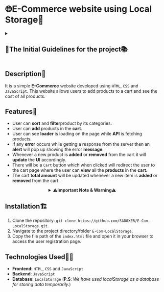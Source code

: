 # 🌐E-Commerce website using Local Storage🏪

<details>
  <summary><h2>📑The Initial Guidelines for the project📚</h2></summary>

### Here are the key tasks that need to be completed in this project:

```txt
 ✅ Check if the API call was made.
 ✅ Check if the filter is working.
 ✅ Students can loop through the data and append it in the JavaScrip DOM.
 ✅ Add a product to the cart and check the alert.
 ✅ Add the same product to the cart and check the alert.
 ✅ Go To the cart page and check if able to show on DOM & the total price is working fine.
 ✅ Check the quantity part. See if the total gets updated when the quantity changes.
 ✅ Check the delete product part.
```

### Problem Statement:

- In this application, we have 2 different pages:
  1. index.html(Home Page)
  2. cart.html(Cart Page)

#### index.html(Home Page):

- First, make an API request with fetch in this API end-point:-
  `https://dbioz2ek0e.execute-api.ap-south-1.amazonaws.com/mockapi/get-tech-products`.
- If you successfully do that you will get some e-commerce product data(Array of Objects).
- In the template, there is a div with an id:- `product-container`.
- You have to loop over the data and create small cards based on the data and append them to the above-mentioned div.
- Show 4 cards per row with a display grid.

![image.png](https://masai-course.s3.ap-south-1.amazonaws.com/editor/uploads/2022-11-03/screencapture-192-168-1-2-8080-2022-11-03-16_21_05_236071.png)

- Here we also have a select tag with an id:- `filter`.
- Using this select tag you should be able to filter the products with their category.
- Use array.filter() method to filter the products by their category.
- Each Product card should have a button with the text: `Add To Cart`.
- When clicked on this button product data should be added to local storage with a key `cart`.
- The user should not be able to add the same product to the cart multiple times.
- If adding to cart is successful show an alert with the text: `Product Added To Cart` else show an alert with the text: `Product Already in Cart`.

#### cart.html(Cart Page):

- On this page, all the data will come from the localstorage with the key `cart`.
- Loop over the localstorage data and show them in smaller cards inside and div with id:- `cart-container` (Given in the template).
- Now each of the cards also has a span tag where you can see the quantity of the product. By default, the quantity should be 1.
- there are also two buttons and by using them you can increment/decrement the quantity.
- Each card should also have a button with the text `Remove`. Clicking on that this particular cart should be deleted.
- Please follow this structure for the cards:

```html
<div>
  <img src="image" />
  <h2>Brand</h2>
  <h3>Price</h3>
  <p>Details</p>
  <p>Category</p>
  <button>+</button> -> increment button
  <span>quantity</span>
  <button>-</button> -> decrement button <button>Remove</button> -> Remove
  button
</div>
```

- Please make sure all the buttons have the same text as the given structure.
- In the template, we also have a span tag with id:- `cart-total`.
- Here you have to show the total value of the cart.
- Make sure whenever the quantity gets modified the total price is updated. (Total is = sum of (quantity \* price) of all products in cart).
- Please take a look at the below image for a better understanding:

  ![image.png](https://masai-course.s3.ap-south-1.amazonaws.com/editor/uploads/2022-11-03/Screenshot%202022-11-03%20at%204.23.03%20PM_126954.png)

</details>

## Description📃

It is a simple **E-Commerce** website developed using `HTML`, `CSS` and `JavaScript`. This website allows users to add products to a cart and see the cost of all products.

## Features🤩

- User can **sort** and **filter**product by its categories.
- User can **add** products in the **cart**.
- User can see **loader** is loading on the page while **API** is fetching products.
- If any **error** occurs while getting a response from the server then an **alert** will pop up showing the error **message**.
- Whenever a new product is **added** or **removed** from the cart it will **update** the **UI** accordingly.
- There will be a `Cart` button which when clicked will redirect the user to the cart page where the user can **view** all the **products** in the **cart**.
- The cart **total amount** will be updated whenever a new item is **added** or **removed** from the cart.

<details align="center">
<summary><b>⚠️Important Note & Warning⚠️</b></summary>

<i>Once you **see** and **use** this project, then please don't forget to clear your **LocalStorage** by clicking on the `button`, it is located at the end of the page **Home** page.

Why it is important? [`Read more on MDN Docs`](https://developer.mozilla.org/en-US/docs/Web/API/Window/localStorage)
</i>

</details>

## Installation🏗️

1. Clone the repository: `git clone https://github.com/SAD0XER/E-Com-LocalStorage.git`.
2. Navigate to the project directory/folder `E-Com-LocalStorage`.
3. Copy the file path of the `index.html` file and open it in your browser to access the user registration page.

## Technologies Used🧑‍💻

- **Frontend**: `HTML`, `CSS` and `JavaScript`
- **Backend**: `JavaScript`
- **Database**: `LocalStorage` (**P.S**: _We have used localStorage as a database for storing data temporarily._)


